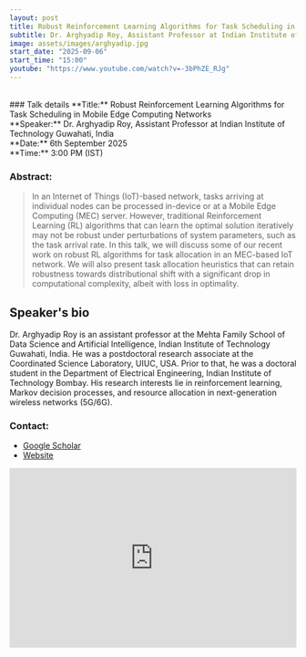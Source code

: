 ```yaml
---
layout: post
title: Robust Reinforcement Learning Algorithms for Task Scheduling in Mobile Edge Computing Networks
subtitle: Dr. Arghyadip Roy, Assistant Professor at Indian Institute of Technology Guwahati, India
image: assets/images/arghyadip.jpg
start_date: "2025-09-06"
start_time: "15:00"
youtube: "https://www.youtube.com/watch?v=-3bPhZE_RJg"
---
```


<br>
### Talk details
**Title:** Robust Reinforcement Learning Algorithms for Task Scheduling in Mobile Edge Computing Networks <br/>
**Speaker:** Dr. Arghyadip Roy, Assistant Professor at Indian Institute of Technology Guwahati, India
<br/>
**Date:** 6th September 2025<br/>
**Time:** 3:00 PM (IST)

### Abstract: 
>In an Internet of Things (IoT)-based network, tasks arriving at individual nodes can be processed in-device or at a Mobile Edge Computing (MEC) server. However, traditional Reinforcement Learning (RL) algorithms that can learn the optimal solution iteratively may not be robust under perturbations of system parameters, such as the task arrival rate.   In this talk, we will discuss some of our recent work on robust RL algorithms for task allocation in an MEC-based IoT network. We will also present task allocation heuristics that can retain robustness towards distributional shift with a significant drop in computational complexity, albeit with loss in optimality.

## Speaker's bio
Dr. Arghyadip Roy is an assistant professor at the Mehta Family School of Data Science and Artificial Intelligence, Indian Institute of Technology Guwahati, India. He was a postdoctoral research associate at the Coordinated Science Laboratory, UIUC, USA. Prior to that, he was a doctoral student in the Department of Electrical Engineering, Indian Institute of Technology Bombay. His research interests lie in reinforcement learning, Markov decision processes, and resource allocation in next-generation wireless networks (5G/6G).


### Contact: 
- [Google Scholar](https://scholar.google.com/citations?user=YwT89XIAAAAJ&hl=en)
- [Website](https://sites.google.com/view/arghyadiproy/home)

<iframe width="100%" height="315" src="https://www.youtube.com/embed/-3bPhZE_RJg?si=nNQ3hNVLZAzk6RjS" title="YouTube video player" frameborder="0" allow="accelerometer; autoplay; clipboard-write; encrypted-media; gyroscope; picture-in-picture; web-share" referrerpolicy="strict-origin-when-cross-origin" allowfullscreen></iframe>
